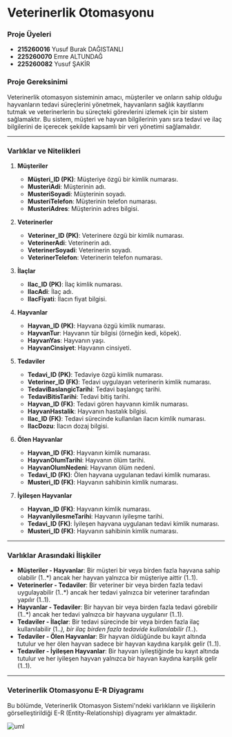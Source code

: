 # Veterinerlik Otomasyonu

### Proje Üyeleri
- **215260016** Yusuf Burak DAĞISTANLI
- **225260070** Emre ALTUNDAĞ
- **225260082** Yusuf ŞAKİR

### Proje Gereksinimi
Veterinerlik otomasyon sisteminin amacı, müşteriler ve onların sahip olduğu hayvanların tedavi süreçlerini yönetmek, hayvanların sağlık kayıtlarını tutmak ve veterinerlerin bu süreçteki görevlerini izlemek için bir sistem sağlamaktır. Bu sistem, müşteri ve hayvan bilgilerinin yanı sıra tedavi ve ilaç bilgilerini de içerecek şekilde kapsamlı bir veri yönetimi sağlamalıdır.

---

### Varlıklar ve Nitelikleri

1. **Müşteriler**
   - **Müşteri_ID (PK)**: Müşteriye özgü bir kimlik numarası.
   - **MusteriAdi**: Müşterinin adı.
   - **MusteriSoyadi**: Müşterinin soyadı.
   - **MusteriTelefon**: Müşterinin telefon numarası.
   - **MusteriAdres**: Müşterinin adres bilgisi.

2. **Veterinerler**
   - **Veteriner_ID (PK)**: Veterinere özgü bir kimlik numarası.
   - **VeterinerAdi**: Veterinerin adı.
   - **VeterinerSoyadi**: Veterinerin soyadı.
   - **VeterinerTelefon**: Veterinerin telefon numarası.

3. **İlaçlar**
   - **Ilac_ID (PK)**: İlaç kimlik numarası.
   - **IlacAdi**: İlaç adı.
   - **IlacFiyati**: İlacın fiyat bilgisi.

4. **Hayvanlar**
   - **Hayvan_ID (PK)**: Hayvana özgü kimlik numarası.
   - **HayvanTur**: Hayvanın tür bilgisi (örneğin kedi, köpek).
   - **HayvanYas**: Hayvanın yaşı.
   - **HayvanCinsiyet**: Hayvanın cinsiyeti.

5. **Tedaviler**
   - **Tedavi_ID (PK)**: Tedaviye özgü kimlik numarası.
   - **Veteriner_ID (FK)**: Tedavi uygulayan veterinerin kimlik numarası.
   - **TedaviBaslangicTarihi**: Tedavi başlangıç tarihi.
   - **TedaviBitisTarihi**: Tedavi bitiş tarihi.
   - **Hayvan_ID (FK)**: Tedavi gören hayvanın kimlik numarası.
   - **HayvanHastalik**: Hayvanın hastalık bilgisi.
   - **Ilac_ID (FK)**: Tedavi sürecinde kullanılan ilacın kimlik numarası.
   - **IlacDozu**: İlacın dozaj bilgisi.

6. **Ölen Hayvanlar**
   - **Hayvan_ID (FK)**: Hayvanın kimlik numarası.
   - **HayvanOlumTarihi**: Hayvanın ölüm tarihi.
   - **HayvanOlumNedeni**: Hayvanın ölüm nedeni.
   - **Tedavi_ID (FK)**: Ölen hayvana uygulanan tedavi kimlik numarası.
   - **Musteri_ID (FK)**: Hayvanın sahibinin kimlik numarası.

7. **İyileşen Hayvanlar**
   - **Hayvan_ID (FK)**: Hayvanın kimlik numarası.
   - **HayvanIyilesmeTarihi**: Hayvanın iyileşme tarihi.
   - **Tedavi_ID (FK)**: İyileşen hayvana uygulanan tedavi kimlik numarası.
   - **Musteri_ID (FK)**: Hayvanın sahibinin kimlik numarası.

---

### Varlıklar Arasındaki İlişkiler
- **Müşteriler - Hayvanlar**: Bir müşteri bir veya birden fazla hayvana sahip olabilir (1..*) ancak her hayvan yalnızca bir müşteriye aittir (1..1).
- **Veterinerler - Tedaviler**: Bir veteriner bir veya birden fazla tedavi uygulayabilir (1..*) ancak her tedavi yalnızca bir veteriner tarafından yapılır (1..1).
- **Hayvanlar - Tedaviler**: Bir hayvan bir veya birden fazla tedavi görebilir (1..*) ancak her tedavi yalnızca bir hayvana uygulanır (1..1).
- **Tedaviler - İlaçlar**: Bir tedavi sürecinde bir veya birden fazla ilaç kullanılabilir (1..*), bir ilaç birden fazla tedavide kullanılabilir (1..*).
- **Tedaviler - Ölen Hayvanlar**: Bir hayvan öldüğünde bu kayıt altında tutulur ve her ölen hayvan sadece bir hayvan kaydına karşılık gelir (1..1).
- **Tedaviler - İyileşen Hayvanlar**: Bir hayvan iyileştiğinde bu kayıt altında tutulur ve her iyileşen hayvan yalnızca bir hayvan kaydına karşılık gelir (1..1).

---

### Veterinerlik Otomasyonu E-R Diyagramı
Bu bölümde, Veterinerlik Otomasyon Sistemi'ndeki varlıkların ve ilişkilerin görselleştirildiği E-R (Entity-Relationship) diyagramı yer almaktadır.

![uml](https://github.com/user-attachments/assets/8473aa10-38c1-4b1f-b18d-7cde81ac11f8)


